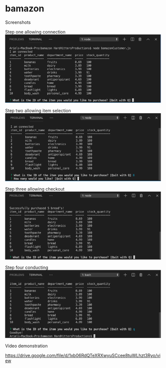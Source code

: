 # bamazon

Screenshots

Step one allowing connection
![Step one allowing connection](https://github.com/Stylistik/bamazon/blob/master/Step1.png?raw=true)

Step two allowing item selection
![Step two allowing item selection](https://github.com/Stylistik/bamazon/blob/master/Step2.png?raw=true)

Step three allowing checkout
![Step three allowing checkout](https://github.com/Stylistik/bamazon/blob/master/Step3.png?raw=true)

Step four conducting
![Step four conducting](https://github.com/Stylistik/bamazon/blob/master/Step4.png?raw=true)

Video demonstration

https://drive.google.com/file/d/1xb06RdQTeXRXwyuSCcee8tuWLhzt3Ryo/view